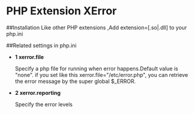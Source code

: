 PHP Extension XError
======

##Installation
Like other PHP extensions ,Add extension=[.so|.dll] to your php.ini


##Related settings in php.ini

- **1 xerror.file**

   Specify a php file for running when error happens.Default value is "none".
if you set like this xerror.file="/etc/error.php", you can retrieve  the error message by the super global $_ERROR.


- **2 xerror.reporting**

  Specify the error levels 




